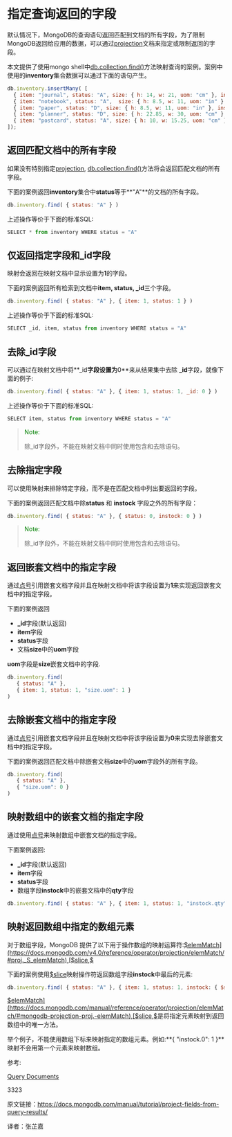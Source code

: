 # 指定查询返回的字段

默认情况下，MongoDB的查询语句返回匹配到文档的所有字段，为了限制MongoDB返回给应用的数据，可以通过[projection](https://docs.mongodb.com/v4.0/reference/glossary/#term-projection)文档来指定或限制返回的字段。

本文提供了使用mongo shell中[db.collection.find()](https://docs.mongodb.com/v4.0/reference/method/db.collection.find/#db.collection.find)方法映射查询的案例。案例中使用的**inventory**集合数据可以通过下面的语句产生。

```javascript
db.inventory.insertMany( [
  { item: "journal", status: "A", size: { h: 14, w: 21, uom: "cm" }, instock: [ { warehouse: "A", qty: 5 } ] },
  { item: "notebook", status: "A",  size: { h: 8.5, w: 11, uom: "in" }, instock: [ { warehouse: "C", qty: 5 } ] },
  { item: "paper", status: "D", size: { h: 8.5, w: 11, uom: "in" }, instock: [ { warehouse: "A", qty: 60 } ] },
  { item: "planner", status: "D", size: { h: 22.85, w: 30, uom: "cm" }, instock: [ { warehouse: "A", qty: 40 } ] },
  { item: "postcard", status: "A", size: { h: 10, w: 15.25, uom: "cm" }, instock: [ { warehouse: "B", qty: 15 }, { warehouse: "C", qty: 35 } ] }
]);
```



## 返回匹配文档中的所有字段

如果没有特别指定[projection](https://docs.mongodb.com/manual/reference/glossary/#std-term-projection), [db.collection.find()](https://docs.mongodb.com/v4.0/reference/method/db.collection.find/#db.collection.find)方法将会返回匹配文档的所有字段。



下面的案例返回**inventory**集合中**status**等于**"A"**的文档的所有字段。

```javascript
db.inventory.find( { status: "A" } )
```



上述操作等价于下面的标准SQL:

```javascript
SELECT * from inventory WHERE status = "A"
```



## 仅返回指定字段和_id字段

映射会返回在映射文档中显示设置<field>为**1**的字段。

下面的案例返回所有检索到文档中**item, status, _id**三个字段。

```javascript
db.inventory.find( { status: "A" }, { item: 1, status: 1 } )
```



上述操作等价于下面的标准SQL:

```javascript
SELECT _id, item, status from inventory WHERE status = "A"
```



## 去除_id字段

可以通过在映射文档中将**_id**字段设置为**0**来从结果集中去除 **_id**字段，就像下面的例子:

```javascript
db.inventory.find( { status: "A" }, { item: 1, status: 1, _id: 0 } )
```



上述操作等价于下面的标准SQL:

```javascript
SELECT item, status from inventory WHERE status = "A"
```

><font color=Green>Note:</font>
>
>除_id字段外，不能在映射文档中同时使用包含和去除语句。



## 去除指定字段

可以使用映射来排除特定字段，而不是在匹配文档中列出要返回的字段。

下面的案例返回匹配文档中除**status** 和 **instock** 字段之外的所有字段：

```javascript
db.inventory.find( { status: "A" }, { status: 0, instock: 0 } )
```

><font color=Green>Note:</font>
>
>除_id字段外，不能在映射文档中同时使用包含和去除语句。



## 返回嵌套文档中的指定字段

通过[点号](https://docs.mongodb.com/v4.0/core/document/#document-dot-notation)引用嵌套文档字段并且在映射文档中将该字段设置为**1**来实现返回嵌套文档中的指定字段。

下面的案例返回

* **_id**字段(默认返回)
* **item**字段
* **status**字段
* 文档**size**中的**uom**字段

**uom**字段是**size**嵌套文档中的字段.

```javascript
db.inventory.find(
   { status: "A" },
   { item: 1, status: 1, "size.uom": 1 }
)
```



## 去除嵌套文档中的指定字段

通过[点号](https://docs.mongodb.com/v4.0/core/document/#document-dot-notation)引用嵌套文档字段并且在映射文档中将该字段设置为**0**来实现去除嵌套文档中的指定字段。

下面的案例返回匹配文档中除嵌套文档**size**中的**uom**字段外的所有字段。

```javascript
db.inventory.find(
   { status: "A" },
   { "size.uom": 0 }
)
```



## 映射数组中的嵌套文档的指定字段

通过使用[点号](https://docs.mongodb.com/v4.0/core/document/#document-dot-notation)来映射数组中嵌套文档的指定字段。

下面案例返回:

* **_id**字段(默认返回)
* **item**字段
* **status**字段
* 数组字段**instock**中的嵌套文档中的**qty**字段

```javascript
db.inventory.find( { status: "A" }, { item: 1, status: 1, "instock.qty": 1 } )
```



## 映射返回数组中指定的数组元素

对于数组字段，MongoDB 提供了以下用于操作数组的映射运算符:[$elemMatch](https://docs.mongodb.com/v4.0/reference/operator/projection/elemMatch/#proj._S_elemMatch),[$slice](https://docs.mongodb.com/v4.0/reference/operator/projection/slice/#proj._S_slice),[$](https://docs.mongodb.com/v4.0/reference/operator/projection/positional/#proj._S_)

下面的案例使用[$slice](https://docs.mongodb.com/manual/reference/operator/projection/slice/#mongodb-projection-proj.-slice)映射操作符返回数组字段**instock**中最后的元素:

```javascript
db.inventory.find( { status: "A" }, { item: 1, status: 1, instock: { $slice: -1 } } )
```

[$elemMatch](https://docs.mongodb.com/manual/reference/operator/projection/elemMatch/#mongodb-projection-proj.-elemMatch),[$slice](https://docs.mongodb.com/manual/reference/operator/projection/slice/#mongodb-projection-proj.-slice),[$](https://docs.mongodb.com/manual/reference/operator/projection/positional/#mongodb-projection-proj.-)是将指定元素映射到返回数组中的唯一方法。

举个例子，不能使用数组下标来映射指定的数组元素。例如:**{ "instock.0": 1 }**映射不会用第一个元素来映射数组。



参考:

[Query Documents](https://docs.mongodb.com/v4.0/tutorial/query-documents/)

3323

原文链接：https://docs.mongodb.com/manual/tutorial/project-fields-from-query-results/

译者：张芷嘉
